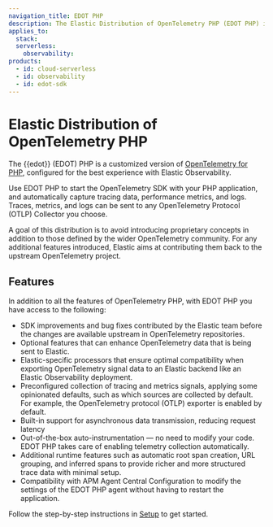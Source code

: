 ```yaml
---
navigation_title: EDOT PHP
description: The Elastic Distribution of OpenTelemetry PHP (EDOT PHP) is a customized version of OpenTelemetry for PHP.
applies_to:
  stack:
  serverless:
    observability:
products:
  - id: cloud-serverless
  - id: observability
  - id: edot-sdk
---
```


# Elastic Distribution of OpenTelemetry PHP

The {{edot}} (EDOT) PHP is a customized version of [OpenTelemetry for PHP](https://opentelemetry.io/docs/languages/php), configured for the best experience with Elastic Observability. 

Use EDOT PHP to start the OpenTelemetry SDK with your PHP application, and automatically capture tracing data, performance metrics, and logs. Traces, metrics, and logs can be sent to any OpenTelemetry Protocol (OTLP) Collector you choose.

A goal of this distribution is to avoid introducing proprietary concepts in addition to those defined by the wider OpenTelemetry community. For any additional features introduced, Elastic aims at contributing them back to the upstream OpenTelemetry project.

## Features

In addition to all the features of OpenTelemetry PHP, with EDOT PHP you have access to the following:

* SDK improvements and bug fixes contributed by the Elastic team before the changes are available upstream in OpenTelemetry repositories.
* Optional features that can enhance OpenTelemetry data that is being sent to Elastic.
* Elastic-specific processors that ensure optimal compatibility when exporting OpenTelemetry signal data to an Elastic backend like an Elastic Observability deployment.
* Preconfigured collection of tracing and metrics signals, applying some opinionated defaults, such as which sources are collected by default. For example, the OpenTelemetry protocol (OTLP) exporter is enabled by default.
* Built-in support for asynchronous data transmission, reducing request latency
* Out-of-the-box auto-instrumentation — no need to modify your code. EDOT PHP takes care of enabling telemetry collection automatically.
* Additional runtime features such as automatic root span creation, URL grouping, and inferred spans to provide richer and more structured trace data with minimal setup.
* Compatibility with APM Agent Central Configuration to modify the settings of the EDOT PHP agent without having to restart the application.

Follow the step-by-step instructions in [Setup](./setup/index.md) to get started.
